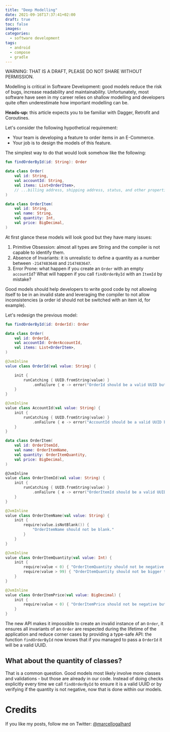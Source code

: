 ```yaml
---
title: "Deep Modelling"
date: 2021-09-16T17:37:41+02:00
draft: true
toc: false
images:
categories:
  - software development
tags:
  - android
  - compose
  - gradle
---
```


WARNING: THAT IS A DRAFT, PLEASE DO NOT SHARE WITHOUT PERMISSION.

Modelling is critical in Software Development: good models reduce the risk of bugs, increase readability and maintainability. Unfortunately, most software have seen in my career relies on shallow modelling and developers quite often underestimate how important modelling can be.

**Heads-up:** this article expects you to be familiar with Dagger, Retrofit and Coroutines.

Let's consider the following hypothetical requirement:
- Your team is developing a feature to order items in an E-Commerce.
- Your job is to design the models of this feature.

The simplest way to do that would look somehow like the following:

```kotlin
fun findOrderById(id: String): Order

data class Order(
    val id: String,
    val accountId: String,
    val items: List<OrderItem>,
    // ...billing address, shipping address, status, and other properties.
)

data class OrderItem(
    val id: String,
    val name: String,
    val quantity: Int,
    val price: BigDecimal,
)
```

At first glance these models will look good but they have many issues:
1. Primitive Obsession: almost all types are String and the compiler is not capable to identify them.
2. Absence of Invariants: it is unrealistic to define a quantity as a number between `-2147483648` and `2147483647`.
3. Error Prone: what happen if you create an `Order` with an empty `accountId`? What will happen if you call `findOrderById` with an `ItemId` by mistake?

Good models should help developers to write good code by not allowing itself to be in an invalid state and leveraging the compiler to not allow inconsistencies (a order id should not be switched with an item id, for example).

Let's redesign the previous model:

```kotlin
fun findOrderById(id: OrderId): Order

data class Order(
    val id: OrderId,
    val accountId: OrderAccountId,
    val items: List<OrderItem>,
)

@JvmInline
value class OrderId(val value: String) {

    init {
        runCatching { UUID.fromString(value) }
            .onFailure { e -> error("OrderId should be a valid UUID but found: $value.") }
    }
}

@JvmInline
value class AccountId(val value: String) {
    init {
        runCatching { UUID.fromString(value) }
            .onFailure { e -> error("AccountId should be a valid UUID but found: $value.") }
    }
}

data class OrderItem(
    val id: OrderItemId,
    val name: OrderItemName,
    val quantity: OrderItemQuantity,
    val price: BigDecimal,
)

@JvmInline
value class OrderItemId(val value: String) {
    init {
        runCatching { UUID.fromString(value) }
            .onFailure { e -> error("OrderItemId should be a valid UUID but found: $value.") }
    }
}

@JvmInline
value class OrderItemName(val value: String) {
    init {
        require(value.isNotBlank()) {
            "OrderItemName should not be blank."
        }
    }
}

@JvmInline
value class OrderItemQuantity(val value: Int) {
    init {
        require(value < 0) { "OrderItemQuantity should not be negative but found: $value." }
        require(value > 99) { "OrderItemQuantity should not be bigger than 99 but found: $value." }
    }
}

@JvmInline
value class OrderItemPrice(val value: BigDecimal) {
    init {
        require(value < 0) { "OrderItemPrice should not be negative but found: $value." }
    }
}
```

The new API makes it impossible to create an invalid instance of an `Order`, it ensures all invariants of an `Order` are respected during the lifetime of the application and reduce corner cases by providing a type-safe API: the function `findOrderById` now knows that if you managed to pass a `OrderId` it will be a valid UUID.

## What about the quantity of classes?

That is a common question. Good models most likely involve more classes and validations - but those are already in our code. Instead of doing checks explicitly every time we call `findOrderById` to ensure it is a valid UUID or by verifying if the quantity is not negative, now that is done within our models.

# Credits

If you like my posts, follow me on Twitter: [@marcellogalhard](https://twitter.com/marcellogalhard)